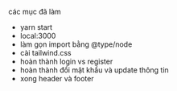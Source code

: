 các mục đã làm
- yarn start
- local:3000
- làm gọn import bằng @type/node
- cài tailwind.css
- hoàn thành login vs register
- hoàn thành đổi mật khẩu và update thông tin
- xong header và footer
